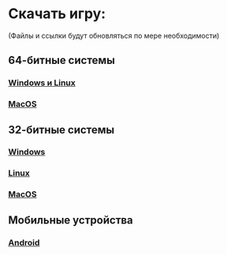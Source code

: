 # Скачать игру:
(Файлы и ссылки будут обновляться по мере необходимости)
## 64-битные системы
### [Windows и Linux](https://disk.yandex.ru/d/sfx-KhA2OSRwWQ)
### [MacOS](https://disk.yandex.ru/d/5DIf25Busq9ayg)
## 32-битные системы
### [Windows](https://disk.yandex.ru/d/H0qf16W47yU3EQ)
### [Linux](https://disk.yandex.ru/d/oJu18fxMBzpG6A)
### [MacOS](https://disk.yandex.ru/d/Eay4U5h2uXBugQ)
## Мобильные устройства
### [Android](https://disk.yandex.ru/d/qghOUJdUiVmQAQ)
